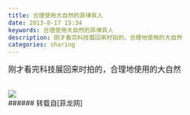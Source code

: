 ```yaml
---
title: 合理使用大自然的菲律宾人
date: 2013-8-17 15:34
keywords: 合理使用大自然的菲律宾人
description: 刚才看完科技展回来时拍的，合理地使用的大自然
categories: sharing
---
```

<td class="t_f" id="postmessage_35759">

<font size="3">刚才看完科技展回来时拍的，合理地使用的大自然</font><br/>
<br/>

<img aid="14598" data-cf-modified-77571390457ebb723e50d97a-="" file="data/attachment/forum/201308/17/153417mwxbzbbxhx19hdjh.jpg.thumb.jpg" id="aimg_14598" inpost="1" onclick="" onmouseover="" src="http://www.flw.ph/data/attachment/forum/201308/17/153417mwxbzbbxhx19hdjh.jpg" style="cursor:pointer" zoomfile="data/attachment/forum/201308/17/153417mwxbzbbxhx19hdjh.jpg"/>


<br/>
</td>
###### 转载自[菲龙网]